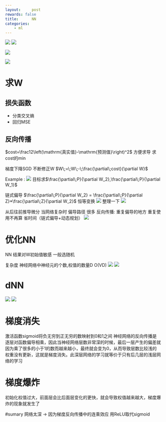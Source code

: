 ```yaml
---
layout:     post
rewards: false
title:      NN
categories:
    - ml
---
```

![](https://ws4.sinaimg.cn/large/006tNbRwgy1fvkdfiryu9j31hm0uu7bu.jpg)
![](https://ws1.sinaimg.cn/large/006tNbRwgy1fvkdo1d99cj31jc12811p.jpg)

![](https://ws1.sinaimg.cn/large/006tNbRwgy1fvke8z09loj31hy12u48w.jpg)

![](https://i.loli.net/2018/09/24/5ba853af28a7e.png)

# 求W
## 损失函数
- 分类交叉熵
- 回归MSE
## 反向传播
$cost=\frac12\left(\mathrm{真实值}-\mathrm{预测值}\right)^2$ 方便求导
求 cost的min 

梯度下降SGD 不断修正W
$W\;=\;W\;-\;\frac{\partial\;cost}{\partial W}$

Example :
![](https://ws3.sinaimg.cn/large/006tNbRwgy1fvkhiehkemj31hk0c2aay.jpg)
目标求$\frac{\partial\;P}{\partial W_2},\frac{\partial\;P}{\partial W_1}$

链式偏导
$\frac{\partial\;P}{\partial W_2} = \frac{\partial\;P}{\partial Z}*\frac{\partial\;Z}{\partial W_2}$ 恒等变换
![](https://ws4.sinaimg.cn/large/006tNbRwgy1fvkhiu718sj31540le75y.jpg)
整理一下
![](https://ws4.sinaimg.cn/large/006tNbRwgy1fvkhm5vzh5j319i0iwjt3.jpg)

从后往前推导微分
当网络复杂时 偏导路径 很多
反向传播: 重复偏导的地方 重复使用不再算 省时间（链式偏导+动态规划）
![](https://ws2.sinaimg.cn/large/006tNbRwgy1fvkhydyjz1j30zu0nu445.jpg)


# 优化NN
NN 结果对W初始值敏感 一般选随机

复杂度 神经网络中神经元的个数,权值的数量D O(VD) 
![](https://ws3.sinaimg.cn/large/006tNbRwgy1fvkibqyo4hj30z80om0xo.jpg)
![](https://ws2.sinaimg.cn/large/006tNbRwgy1fvkif9r2xrj316s0qadk8.jpg)

# dNN

![](https://ws2.sinaimg.cn/large/006tNbRwgy1fvkkhlvgmwj31ik138do7.jpg)
![](https://ws4.sinaimg.cn/large/006tNbRwgy1fvkkumuflnj31io132153.jpg)


# 梯度消失
激活函数sigmoid将负无穷到正无穷的数映射到0和1之间
神经网络的反向传播是逐层对函数偏导相乘，因此当神经网络层数非常深的时候，最后一层产生的偏差就因为乘了很多的小于1的数而越来越小，最终就会变为0，从而导致层数比较浅的权重没有更新，这就是梯度消失。此深层网络的学习就等价于只有后几层的浅层网络的学习

# 梯度爆炸
初始化权值过大，前面层会比后面层变化的更快，就会导致权值越来越大，梯度爆炸的现象就发生了

#sumary
网络太深 -> 因为梯度反向传播中的连乘效应 用ReLU取代sigmoid

